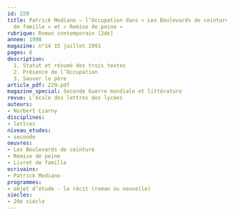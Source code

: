 ```yaml
---
id: 229
title: Patrick Modiano – l’Occupation dans « Les Boulevards de ceinture », « Livret
  de famille » et « Remise de peine » 
rubrique: Roman contemporain [2de]
annee: 1990
magazine: n°14 15 juillet 1991
pages: 6
description: 
  1. Statut et résumé des trois textes
  2. Présence de l’Occupation
  3. Sauver le père
article_pdf: 229.pdf
magazine_special: Seconde Guerre mondiale et littérature
revue: L’école des lettres des lycées
auteurs:
- Norbert Czarny
disciplines:
- lettres
niveau_etudes:
- seconde
oeuvres:
- Les Boulevards de ceinture
- Remise de peine
- Livret de famille
ecrivains:
- Patrick Modiano
programmes:
- objet d’étude - le récit (roman ou nouvelle)
siecles:
- 20e siècle
---
```

